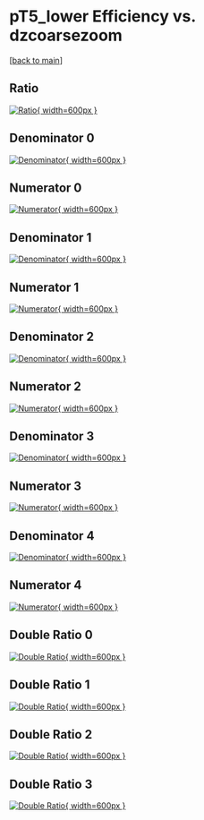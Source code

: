 # pT5_lower Efficiency vs. dzcoarsezoom

[[back to main](./)]



## Ratio

[![Ratio](../mtv/var/pT5_lower_vtr_211_-1_eff_dzcoarsezoom.png){ width=600px }](../mtv/var/pT5_lower_vtr_211_-1_eff_dzcoarsezoom.pdf)

## Denominator 0

[![Denominator](../mtv/den/pT5_lower_vtr_211_-1_eff_dzcoarsezoom_den0.png){ width=600px }](../mtv/den/pT5_lower_vtr_211_-1_eff_dzcoarsezoom_den0.pdf)

## Numerator 0

[![Numerator](../mtv/num/pT5_lower_vtr_211_-1_eff_dzcoarsezoom_num0.png){ width=600px }](../mtv/num/pT5_lower_vtr_211_-1_eff_dzcoarsezoom_num0.pdf)

## Denominator 1

[![Denominator](../mtv/den/pT5_lower_vtr_211_-1_eff_dzcoarsezoom_den1.png){ width=600px }](../mtv/den/pT5_lower_vtr_211_-1_eff_dzcoarsezoom_den1.pdf)

## Numerator 1

[![Numerator](../mtv/num/pT5_lower_vtr_211_-1_eff_dzcoarsezoom_num1.png){ width=600px }](../mtv/num/pT5_lower_vtr_211_-1_eff_dzcoarsezoom_num1.pdf)

## Denominator 2

[![Denominator](../mtv/den/pT5_lower_vtr_211_-1_eff_dzcoarsezoom_den2.png){ width=600px }](../mtv/den/pT5_lower_vtr_211_-1_eff_dzcoarsezoom_den2.pdf)

## Numerator 2

[![Numerator](../mtv/num/pT5_lower_vtr_211_-1_eff_dzcoarsezoom_num2.png){ width=600px }](../mtv/num/pT5_lower_vtr_211_-1_eff_dzcoarsezoom_num2.pdf)

## Denominator 3

[![Denominator](../mtv/den/pT5_lower_vtr_211_-1_eff_dzcoarsezoom_den3.png){ width=600px }](../mtv/den/pT5_lower_vtr_211_-1_eff_dzcoarsezoom_den3.pdf)

## Numerator 3

[![Numerator](../mtv/num/pT5_lower_vtr_211_-1_eff_dzcoarsezoom_num3.png){ width=600px }](../mtv/num/pT5_lower_vtr_211_-1_eff_dzcoarsezoom_num3.pdf)

## Denominator 4

[![Denominator](../mtv/den/pT5_lower_vtr_211_-1_eff_dzcoarsezoom_den4.png){ width=600px }](../mtv/den/pT5_lower_vtr_211_-1_eff_dzcoarsezoom_den4.pdf)

## Numerator 4

[![Numerator](../mtv/num/pT5_lower_vtr_211_-1_eff_dzcoarsezoom_num4.png){ width=600px }](../mtv/num/pT5_lower_vtr_211_-1_eff_dzcoarsezoom_num4.pdf)

## Double Ratio 0

[![Double Ratio](../mtv/ratio/pT5_lower_vtr_211_-1_eff_dzcoarsezoom_ratio0.png){ width=600px }](../mtv/ratio/pT5_lower_vtr_211_-1_eff_dzcoarsezoom_ratio0.pdf)

## Double Ratio 1

[![Double Ratio](../mtv/ratio/pT5_lower_vtr_211_-1_eff_dzcoarsezoom_ratio1.png){ width=600px }](../mtv/ratio/pT5_lower_vtr_211_-1_eff_dzcoarsezoom_ratio1.pdf)

## Double Ratio 2

[![Double Ratio](../mtv/ratio/pT5_lower_vtr_211_-1_eff_dzcoarsezoom_ratio2.png){ width=600px }](../mtv/ratio/pT5_lower_vtr_211_-1_eff_dzcoarsezoom_ratio2.pdf)

## Double Ratio 3

[![Double Ratio](../mtv/ratio/pT5_lower_vtr_211_-1_eff_dzcoarsezoom_ratio3.png){ width=600px }](../mtv/ratio/pT5_lower_vtr_211_-1_eff_dzcoarsezoom_ratio3.pdf)

